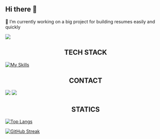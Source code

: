 ## Hi there 👋

🔭 I’m currently working on a big project for building resumes easily and quickly

![](https://user-images.githubusercontent.com/74038190/212749447-bfb7e725-6987-49d9-ae85-2015e3e7cc41.gif)

<h2 align="center">TECH STACK</h2>

[![My Skills](https://skillicons.dev/icons?i=js,html,css,react,mongodb,bootstrap,express,firebase,github,gmail,heroku,linkedin,materialui,nodejs,npm,postman,sublime,stackoverflow,svg,vercel,visualstudio,vscode,webpack,windows)](https://skillicons.dev)

<h2 align="center">CONTACT</h2>

![](https://img.shields.io/badge/Gmail-D14836?style=for-the-badge&logo=gmail&logoColor=white)
![](https://img.shields.io/badge/LinkedIn-0077B5?style=for-the-badge&logo=linkedin&logoColor=white)

<h2 align="center">STATICS</h2>

[![Top Langs](https://github-readme-stats.vercel.app/api/top-langs/?username=urlsab&layout=compact)](https://github.com/anuraghazra/github-readme-stats)

<a href="https://git.io/streak-stats"><img src="http://github-readme-streak-stats.herokuapp.com?user=urlsab&theme=dark" alt="GitHub Streak" /></a>

